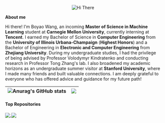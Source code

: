 <p align="center">
    <!-- https://github.com/kyechan99/capsule-render -->
    <img src="https://capsule-render.vercel.app/api?type=waving&height=300&color=gradient&text=Hello!%20I'm%20Boyao&reversal=false&textBg=false&fontAlign=50" alt="Hi There" title="Hi There"/>
</p>

**About me**

Hi there! I'm Boyao Wang, an incoming **Master of Science in Machine Learning** student at **Carnegie Mellon University**, currently interning at **Tencent**. I earned my Bachelor of Science in **Computer Engineering** from the **University of Illinois Urbana-Champaign** (**Highest Honors**) and a Bachelor of Engineering in **Electronic and Computer Engineering** from **Zhejiang University**. During my undergraduate studies, I had the privilege of being advised by Professor Volodymyr Kindratenko and conducting research in Professor Tong Zhang's lab. I also broadened my academic horizons as an undergraduate summer visitor at **Stanford University**, where I made many friends and built valuable connections. I am deeply grateful to everyone who has offered advice and guidance for my future path!

| ![Anurag's GitHub stats](https://github-readme-stats.vercel.app/api?username=Beryex&show_icons=true&theme=transparent) | <a href="https://github.com/anuraghazra/github-readme-stats"><img align="center" src="https://github-readme-stats.vercel.app/api/top-langs/?username=Beryex&layout=donut&theme=transparent" /></a> |
| ------------- | ------------- |

#### Top Repositories

<a href="https://github.com/Beryex/ML4Investment">
  <img align="center" src="https://github-readme-stats.vercel.app/api/pin/?username=Beryex&repo=ML4Investment&theme=transparent" />
</a>
<a href="https://github.com/Beryex/RLPruner-CNN">
  <img align="center" src="https://github-readme-stats.vercel.app/api/pin/?username=Beryex&repo=RLPruner-CNN&theme=transparent" />
</a>
